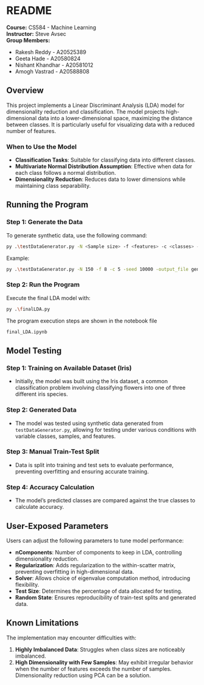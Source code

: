 # README
**Course:** CS584 - Machine Learning <br>
**Instructor:** Steve Avsec<br>
**Group Members:**
- Rakesh Reddy - A20525389
- Geeta Hade - A20580824 
- Nishant Khandhar - A20581012
- Amogh Vastrad - A20588808 



## Overview


This project implements a Linear Discriminant Analysis (LDA) model for dimensionality reduction and classification. The model projects high-dimensional data into a lower-dimensional space, maximizing the distance between classes. It is particularly useful for visualizing data with a reduced number of features.



### When to Use the Model

- **Classification Tasks**: Suitable for classifying data into different classes.
- **Multivariate Normal Distribution Assumption**: Effective when data for each class follows a normal distribution.
- **Dimensionality Reduction**: Reduces data to lower dimensions while maintaining class separability.


## Running the Program

### Step 1: Generate the Data

To generate synthetic data, use the following command:
 ```bash
py .\testDataGenerator.py -N <Sample size> -f <features> -c <classes> -seed 10000 -output_file generated_data.csv
 ```



Example:
 ```bash
py .\testDataGenerator.py -N 150 -f 8 -c 5 -seed 10000 -output_file generated_data.csv

 ```


### Step 2: Run the Program

Execute the final LDA model with:

 ```bash
py .\finalLDA.py

 ```
The program execution steps are shown in the notebook file
 ```bash
final_LDA.ipynb 

 ```




## Model Testing

### Step 1: Training on Available Dataset (Iris)

- Initially, the model was built using the Iris dataset, a common classification problem involving classifying flowers into one of three different iris species.

### Step 2: Generated Data

- The model was tested using synthetic data generated from `testDataGenerator.py`, allowing for testing under various conditions with variable classes, samples, and features.

### Step 3: Manual Train-Test Split

- Data is split into training and test sets to evaluate performance, preventing overfitting and ensuring accurate training.

### Step 4: Accuracy Calculation

- The model’s predicted classes are compared against the true classes to calculate accuracy.

## User-Exposed Parameters

Users can adjust the following parameters to tune model performance:

- **nComponents**: Number of components to keep in LDA, controlling dimensionality reduction.
- **Regularization**: Adds regularization to the within-scatter matrix, preventing overfitting in high-dimensional data.
- **Solver**: Allows choice of eigenvalue computation method, introducing flexibility.
- **Test Size**: Determines the percentage of data allocated for testing.
- **Random State**: Ensures reproducibility of train-test splits and generated data.

## Known Limitations

The implementation may encounter difficulties with:

1. **Highly Imbalanced Data**: Struggles when class sizes are noticeably imbalanced.
2. **High Dimensionality with Few Samples**: May exhibit irregular behavior when the number of features exceeds the number of samples. Dimensionality reduction using PCA can be a solution.


